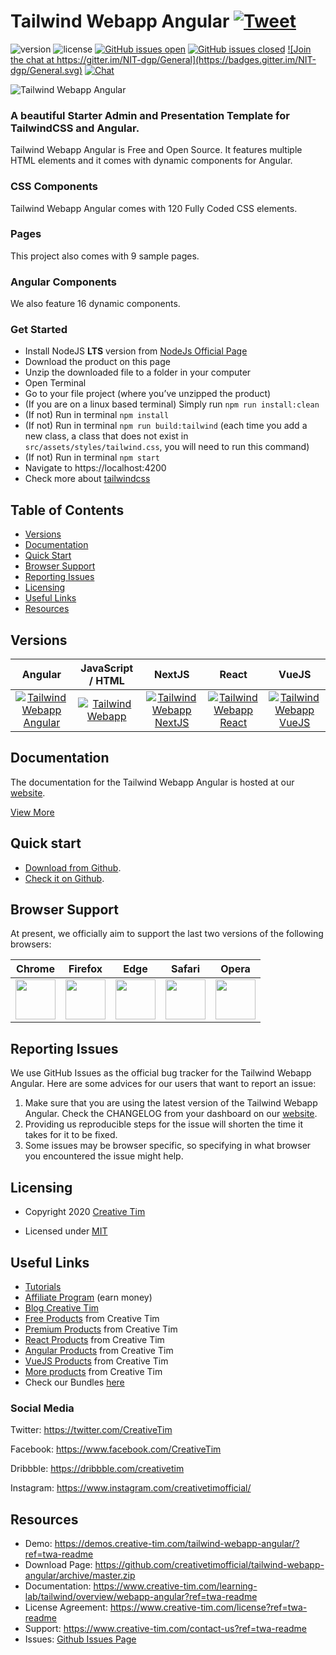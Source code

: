 # Tailwind Webapp Angular <a href="https://twitter.com/intent/tweet?url=https%3A%2F%2Fdemos.creative-tim.com%2Ftailwind-webapp-angular%2F&text=Start%20your%20development%20with%20a%20Free%20Tailwindcss%20and%20Angular%20Admin%20and%20Presentation%20Starter%20Kit%20Template.%20Let%20Tailwind%20Webapp%20Angular%20amaze%20you%20with%20its%20cool%20features%20and%20build%20tools%20and%20get%20your%20project%20to%20a%20whole%20new%20level." target="_blank">![Tweet](https://img.shields.io/twitter/url/http/shields.io.svg?style=social&logo=twitter)</a>

![version](https://img.shields.io/badge/version-1.0.0-blue.svg) ![license](https://img.shields.io/badge/license-MIT-blue.svg) <a href="https://github.com/creativetimofficial/tailwind-webapp-angular/issues?q=is%3Aopen+is%3Aissue" target="_blank">![GitHub issues open](https://img.shields.io/github/issues/creativetimofficial/tailwind-webapp-angular.svg)</a> <a href="https://github.com/creativetimofficial/tailwind-webapp-angular/issues?q=is%3Aissue+is%3Aclosed" target="_blank">![GitHub issues closed](https://img.shields.io/github/issues-closed-raw/creativetimofficial/tailwind-webapp-angular.svg)</a> <a href="https://gitter.im/creative-tim-general/Lobby" target="_blank">![Join the chat at https://gitter.im/NIT-dgp/General](https://badges.gitter.im/NIT-dgp/General.svg)</a> <a href="https://discord.gg/E4aHAQy" target="_blank">![Chat](https://img.shields.io/badge/chat-on%20discord-7289da.svg)</a>

![Tailwind Webapp Angular](https://github.com/creativetimofficial/public-assets/blob/master/tailwind-webapp-angular/tailwind-webapp-angular.jpg?raw=true)

### A beautiful Starter Admin and Presentation Template for TailwindCSS and Angular.

Tailwind Webapp Angular is Free and Open Source. It features multiple HTML elements and it comes with dynamic components for Angular.

### CSS Components

Tailwind Webapp Angular comes with 120 Fully Coded CSS elements.

### Pages

This project also comes with 9 sample pages.

### Angular Components

We also feature 16 dynamic components.

### Get Started

- Install NodeJS **LTS** version from <a href="https://nodejs.org/en/?ref=creativetim">NodeJs Official Page</a>
- Download the product on this page
- Unzip the downloaded file to a folder in your computer
- Open Terminal
- Go to your file project (where you’ve unzipped the product)
- (If you are on a linux based terminal) Simply run `npm run install:clean`
- (If not) Run in terminal `npm install`
- (If not) Run in terminal `npm run build:tailwind` (each time you add a new class, a class that does not exist in `src/assets/styles/tailwind.css`, you will need to run this command)
- (If not) Run in terminal `npm start`
- Navigate to https://localhost:4200
- Check more about [tailwindcss](https://tailwindcss.com/?ref=creativetim)


## Table of Contents

* [Versions](#versions)
* [Documentation](#documentation)
* [Quick Start](#quick-start)
* [Browser Support](#browser-support)
* [Reporting Issues](#reporting-issues)
* [Licensing](#licensing)
* [Useful Links](#useful-links)
* [Resources](#resources)

## Versions

| Angular | JavaScript / HTML | NextJS | React | VueJS |
| :---: | :---: | :---: | :---: | :---: |
| [![Tailwind Webapp Angular](https://github.com/creativetimofficial/public-assets/blob/master/tailwind-webapp-angular/tailwind-webapp-angular.jpg?raw=true)](https://www.creative-tim.com/product/tailwind-webapp-angular?ref=twa-github-readme)  | [![Tailwind Webapp](https://github.com/creativetimofficial/public-assets/blob/master/tailwind-webapp/tailwind-webapp.jpg?raw=true)](https://www.creative-tim.com/product/tailwind-webapp?ref=twa-github-readme)  | [![Tailwind Webapp NextJS](https://github.com/creativetimofficial/public-assets/blob/master/tailwind-webapp-nextjs/tailwind-webapp-nextjs.jpg?raw=true)](https://www.creative-tim.com/product/tailwind-webapp-nextjs?ref=twa-github-readme)  | [![Tailwind Webapp React](https://github.com/creativetimofficial/public-assets/blob/master/tailwind-webapp-react/tailwind-webapp-react.jpg?raw=true)](https://www.creative-tim.com/product/tailwind-webapp-react?ref=twa-github-readme)  | [![Tailwind Webapp VueJS](https://github.com/creativetimofficial/public-assets/blob/master/tailwind-webapp-vuejs/tailwind-webapp-vuejs.jpg?raw=true)](https://www.creative-tim.com/product/tailwind-webapp-vuejs?ref=twa-github-readme)

## Documentation
The documentation for the Tailwind Webapp Angular is hosted at our <a href="https://www.creative-tim.com/learning-lab/tailwind/overview/webapp-angular?ref=twa-readme" target="_blank">website</a>.

<a href="https://demos.creative-tim.com/tailwind-webapp-angular/?ref=twa-readme" target="_blank">View More</a>


## Quick start

- <a href="https://github.com/creativetimofficial/tailwind-webapp-angular/archive/master.zip" target="_blank">Download from Github</a>.
- <a href="https://github.com/creativetimofficial/tailwind-webapp-angular" target="_blank">Check it on Github</a>.

## Browser Support

At present, we officially aim to support the last two versions of the following browsers:

| Chrome | Firefox | Edge | Safari | Opera |
|:---:|:---:|:---:|:---:|:---:|
| <img src="https://github.com/creativetimofficial/public-assets/blob/master/logos/chrome-logo.png?raw=true" width="64" height="64"> | <img src="https://raw.githubusercontent.com/creativetimofficial/public-assets/master/logos/firefox-logo.png" width="64" height="64"> | <img src="https://raw.githubusercontent.com/creativetimofficial/public-assets/master/logos/edge-logo.png" width="64" height="64"> | <img src="https://raw.githubusercontent.com/creativetimofficial/public-assets/master/logos/safari-logo.png" width="64" height="64"> | <img src="https://raw.githubusercontent.com/creativetimofficial/public-assets/master/logos/opera-logo.png" width="64" height="64"> |

## Reporting Issues

We use GitHub Issues as the official bug tracker for the Tailwind Webapp Angular. Here are some advices for our users that want to report an issue:

1. Make sure that you are using the latest version of the Tailwind Webapp Angular. Check the CHANGELOG from your dashboard on our <a href="https://www.creative-tim.com/?ref=twa-readme" target="_blank">website</a>.
2. Providing us reproducible steps for the issue will shorten the time it takes for it to be fixed.
3. Some issues may be browser specific, so specifying in what browser you encountered the issue might help.

## Licensing

- Copyright 2020 <a href="https://www.creative-tim.com/?ref=twa-readme" target="_blank">Creative Tim</a>



- Licensed under <a href="https://github.com/creativetimofficial/webapp/blob/master/LICENSE.md" target="_blank">MIT</a>

## Useful Links

- <a href="https://www.youtube.com/channel/UCVyTG4sCw-rOvB9oHkzZD1w" target="_blank">Tutorials</a>
- <a href="https://www.creative-tim.com/affiliates/new?ref=twa-readme" target="_blank">Affiliate Program</a> (earn money)
- <a href="http://blog.creative-tim.com/?ref=twa-readme" target="_blank">Blog Creative Tim</a>
- <a href="https://www.creative-tim.com/templates/free?ref=twa-readme" target="_blank">Free Products</a> from Creative Tim
- <a href="https://www.creative-tim.com/templates/premium?ref=twa-readme" target="_blank">Premium Products</a> from Creative Tim
- <a href="https://www.creative-tim.com/templates/react?ref=twa-readme" target="_blank">React Products</a> from Creative Tim
- <a href="https://www.creative-tim.com/templates/angular?ref=twa-readme" target="_blank">Angular Products</a> from Creative Tim
- <a href="https://www.creative-tim.com/templates/vuejs?ref=twa-readme" target="_blank">VueJS Products</a> from Creative Tim
- <a href="https://www.creative-tim.com/templates?ref=twa-readme" target="_blank">More products</a> from Creative Tim
- Check our Bundles <a href="https://www.creative-tim.com/bundles?ref=twa-readme" target="_blank">here</a>

### Social Media

Twitter: <a href="https://twitter.com/CreativeTim" target="_blank">https://twitter.com/CreativeTim</a>

Facebook: <a href="https://www.facebook.com/CreativeTim" target="_blank">https://www.facebook.com/CreativeTim</a>

Dribbble: <a href="https://dribbble.com/creativetim" target="_blank">https://dribbble.com/creativetim</a>

Instagram: <a href="https://www.instagram.com/creativetimofficial/" target="_blank">https://www.instagram.com/creativetimofficial/</a>


## Resources
- Demo: <a href="https://demos.creative-tim.com/tailwind-webapp-angular/?ref=twa-readme" target="_blank">https://demos.creative-tim.com/tailwind-webapp-angular/?ref=twa-readme</a>
- Download Page: <a href="https://github.com/creativetimofficial/tailwind-webapp-angular/archive/master.zip" target="_blank">https://github.com/creativetimofficial/tailwind-webapp-angular/archive/master.zip</a>
- Documentation: <a href="https://www.creative-tim.com/learning-lab/tailwind/overview/webapp-angular?ref=twa-readme" target="_blank">https://www.creative-tim.com/learning-lab/tailwind/overview/webapp-angular?ref=twa-readme</a>
- License Agreement: <a href="https://www.creative-tim.com/license?ref=twa-readme" target="_blank">https://www.creative-tim.com/license?ref=twa-readme</a>
- Support: <a href="https://www.creative-tim.com/contact-us?ref=twa-readme" target="_blank">https://www.creative-tim.com/contact-us?ref=twa-readme</a>
- Issues: <a href="https://github.com/creativetimofficial/tailwind-webapp-angular/issues" target="_blank">Github Issues Page</a>
